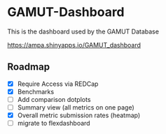 # GAMUT-Dashboard

This is the dashboard used by the GAMUT Database

https://ampa.shinyapps.io/GAMUT_dashboard


## Roadmap
 - [x] Require Access via REDCap
 - [x] Benchmarks
 - [ ] Add comparison dotplots
 - [ ] Summary view (all metrics on one page)
 - [x] Overall metric submission rates (heatmap)
 - [ ] migrate to flexdashboard

